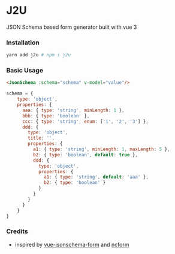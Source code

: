 # J2U
JSON Schema based form generator built with vue 3

### Installation
```sh
yarn add j2u # npm i j2u
```

### Basic Usage
```html
<JsonSchema :schema="schema" v-model="value"/>
```
```js
schema = {
    type: 'object',
    properties: {
      aaa: { type: 'string', minLength: 1 },
      bbb: { type: 'boolean' },
      ccc: { type: 'string', enum: ['1', '2', '3'] },
      ddd: {
        type: 'object',
        title: '',
        properties: {
          a1: { type: 'string', minLength: 1, maxLength: 5 },
          b2: { type: 'boolean', default: true },
          ddd: {
            type: 'object',
            properties: {
              a1: { type: 'string', default: 'aaa' },
              b2: { type: 'boolean' }
            }
          }
        }
      }
    }
}
```

### Credits
- inspired by [vue-jsonschema-form](https://github.com/roma219/vue-jsonschema-form) and [ncform](https://github.com/ncform/ncform)